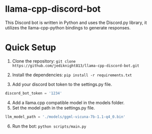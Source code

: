 # llama-cpp-discord-bot

This Discord bot is written in Python and uses the Discord.py library, it utilizes the llama-cpp-python bindings to generate responses.

# Quick Setup

1. Clone the repository: ``` git clone https://github.com/jediknight813/llama-cpp-discord-bot.git ```
2. Install the dependencies: ``` pip install -r requirements.txt ```

3. Add your discord bot token to the settings.py file.
```python
discord_bot_token = '1234'
```
4. Add a llama.cpp compatible model in the models folder.
5. Set the model path in the settings.py file.
```python
llm_model_path = './models/ggml-vicuna-7b-1.1-q4_0.bin'
```
6. Run the bot: ```python scripts/main.py ```
